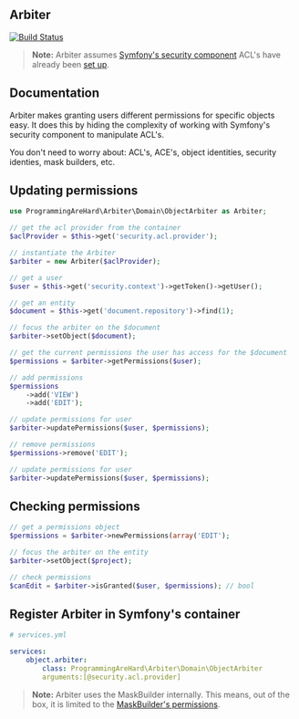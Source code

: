 ## Arbiter

[![Build Status](https://travis-ci.org/dadamssg/arbiter.svg?branch=master)](https://travis-ci.org/dadamssg/Arbiter)

> **Note:** Arbiter assumes [Symfony's security component](https://packagist.org/packages/symfony/security) ACL's have already been [set up](http://symfony.com/doc/current/cookbook/security/acl.html).

## Documentation

Arbiter makes granting users different permissions for specific objects easy. It does this by hiding the complexity of working with Symfony's security component to manipulate ACL's.

You don't need to worry about: ACL's, ACE's, object identities, security identies, mask builders, etc. 

## Updating permissions

```php
use ProgrammingAreHard\Arbiter\Domain\ObjectArbiter as Arbiter;

// get the acl provider from the container
$aclProvider = $this->get('security.acl.provider');

// instantiate the Arbiter
$arbiter = new Arbiter($aclProvider);

// get a user
$user = $this->get('security.context')->getToken()->getUser();

// get an entity
$document = $this->get('document.repository')->find(1);

// focus the arbiter on the $document
$arbiter->setObject($document);

// get the current permissions the user has access for the $document
$permissions = $arbiter->getPermissions($user);

// add permissions
$permissions
    ->add('VIEW')
    ->add('EDIT');

// update permissions for user
$arbiter->updatePermissions($user, $permissions);

// remove permissions
$permissions->remove('EDIT');

// update permissions for user
$arbiter->updatePermissions($user, $permissions);
```

## Checking permissions

```php
// get a permissions object
$permissions = $arbiter->newPermissions(array('EDIT');

// focus the arbiter on the entity
$arbiter->setObject($project);

// check permissions
$canEdit = $arbiter->isGranted($user, $permissions); // bool
```

## Register Arbiter in Symfony's container

```yml
# services.yml

services:
    object.arbiter:
        class: ProgrammingAreHard\Arbiter\Domain\ObjectArbiter
        arguments:[@security.acl.provider]
```

> **Note:** Arbiter uses the MaskBuilder internally. This means, out of the box, it is limited to the [MaskBuilder's permissions](https://github.com/symfony/Security/blob/master/Acl/Permission/MaskBuilder.php#L20).